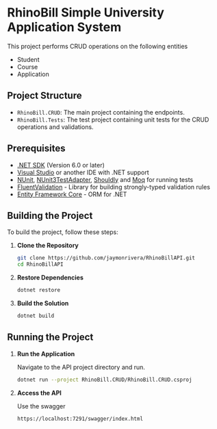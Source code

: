# RhinoBill Simple University Application System

This project performs CRUD operations on the following entities
- Student
- Course
- Application

## Project Structure

- `RhinoBill.CRUD`: The main project containing the endpoints.
- `RhinoBill.Tests`: The test project containing unit tests for the CRUD operations and validations.

## Prerequisites
- [.NET SDK](https://dotnet.microsoft.com/download) (Version 6.0 or later)
- [Visual Studio](https://visualstudio.microsoft.com/downloads/) or another IDE with .NET support
- [NUnit](https://nunit.org/),  [NUnit3TestAdapter](https://www.nuget.org/packages/NUnit3TestAdapter/), [Shouldly](https://github.com/shouldly/shouldly)  and  [Moq](https://www.nuget.org/packages/Moq/4.20.70/) for running tests
- [FluentValidation](https://fluentvalidation.net/) - Library for building strongly-typed validation rules
- [Entity Framework Core](https://docs.microsoft.com/en-us/ef/core/) - ORM for .NET

## Building the Project

To build the project, follow these steps:

1. **Clone the Repository**

   ```bash
   git clone https://github.com/jaymonrivera/RhinoBillAPI.git
   cd RhinoBillAPI
   
2. **Restore Dependencies**
   ```bash
   dotnet restore

3. **Build the Solution**
   ```bash
   dotnet build

## Running the Project
1. **Run the Application**

   Navigate to the API project directory and run.
   
   ```bash
   dotnet run --project RhinoBill.CRUD/RhinoBill.CRUD.csproj

2. **Access the API**

   Use the swagger
   ```
   https://localhost:7291/swagger/index.html
